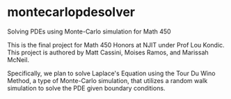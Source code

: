 # montecarlopdesolver
Solving PDEs using Monte-Carlo simulation for Math 450

This is the final project for Math 450 Honors at NJIT under Prof Lou Kondic.
This project is authored by Matt Cassini, Moises Ramos, and Marissah McNeil.

Specifically, we plan to solve Laplace's Equation using the Tour Du Wino Method, a type of Monte-Carlo simulation, that utilizes a random walk simulation to solve the PDE given boundary conditions.

